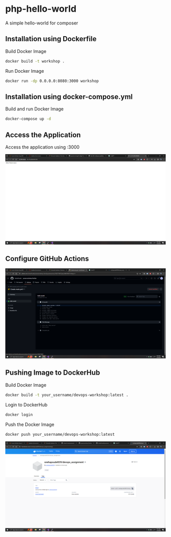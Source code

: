 # php-hello-world
A simple hello-world for composer

Installation using Dockerfile
------------

Build Docker Image
``` bash
docker build -t workshop .
```

Run Docker Image
``` bash
docker run -dp 0.0.0.0:8080:3000 workshop
```

Installation using docker-compose.yml
------------

Build and run Docker Image
``` bash
docker-compose up -d
```

Access the Application
------------

Access the application using <ip-address>:3000

![Site Demo](https://github.com/SnehaPoudel/powerworkshop-DevOps/blob/main/ss.PNG?raw=true)

Configure GitHub Actions
------------

![GitHub Actions](https://github.com/SnehaPoudel/powerworkshop-DevOps/blob/main/ss3.PNG?raw=true)

Pushing Image to DockerHub
------------


Build Docker Image
``` bash
docker build -t your_username/devops-workshop:latest .
```

Login to DockerHub
``` bash
docker login
```

Push the Docker Image
``` bash
docker push your_username/devops-workshop:latest
```

![DockerHub](https://github.com/SnehaPoudel/powerworkshop-DevOps/blob/main/ss2.PNG?raw=true)

